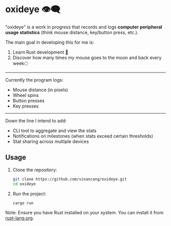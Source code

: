 # oxideye 👁️‍🗨️

"oxideye" is a work in progress that records and logs **computer peripheral usage statistics** (think mouse distance, key/button press, etc.).

The main goal in developing this for me is:
1. Learn Rust development 🦀
2. Discover how many times my mouse goes to the moon and back every week🌕

---
Currently the program logs:
- Mouse distance (in pixels)
- Wheel spins
- Button presses
- Key presses

---
Down the line I intend to add:
- CLI tool to aggregate and view the stats
- Notifications on milestones (when stats exceed certain thresholds)
- Stat sharing across multiple devices

## Usage

1. Clone the repository:
    ```bash
    git clone https://github.com/sinancang/oxideye.git
    cd oxideye
    ```

2. Run the project:
    ```bash
    cargo run
    ```

Note: Ensure you have Rust installed on your system. You can install it from [rust-lang.org](https://www.rust-lang.org/).
